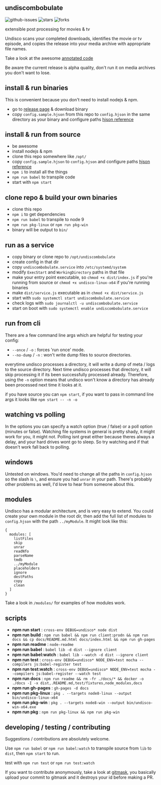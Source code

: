 ## undiscombobulate

![github-issues](https://img.shields.io/github/issues/fauxilla/undiscombobulate.svg) ![stars](https://img.shields.io/github/stars/fauxilla/undiscombobulate.svg) ![forks](https://img.shields.io/github/forks/fauxilla/undiscombobulate.svg)

extensible post processing for movies & tv

Undisco scans your completed downloads, identifies the movie or tv episode, and copies the release into your media archive with appropriate file names.

Take a look at the awesome [annotated code](https://fauxilla.github.io/undiscombobulate/lib/index.js.html)

Be aware the current release is alpha quality, don't run it on media archives you don't want to lose.

## install & run binaries

This is convenient because you don't need to install nodejs & npm.

 * go to [release page](https://github.com/fauxilla/undiscombobulate/releases) & download binary
 * copy `config.sample.hjson` from this repo to `config.hjson` in the same
   directory as your binary and configure paths
   [hjson reference](http://hjson.org/)

## install & run from source

 * be awesome
 * install nodejs & npm
 * clone this repo somewhere like `/opt/`
 * copy `config.sample.hjson` to `config.hjson` and configure paths
   [hjson reference](http://hjson.org/)
 * `npm i` to install all the things
 * `npm run babel` to transpile code
 * start with `npm start`

## clone repo & build your own binaries

 * clone this repo
 * `npm i` to get dependencies
 * `npm run babel` to transpile to node 9
 * `npm run pkg-linux` or `npm run pkg-win`
 * binary will be output to `bin/`

## run as a service

  * copy binary or clone repo to `/opt/undiscombobulate`
  * create config in that dir
  * copy `undiscombobulate.service` into `/etc/systemd/system`
  * modify `ExecStart` and `WorkingDirectory` paths in that file
  * make your entry point executable, so `chmod +x dist/index.js` if you're running from source or `chmod +x undisco-linux-x64` if you're running binaries
  * make `dist/service.js` executable as in `chmod +x dist/service.js`
  * start with `sudo systemctl start undiscombobulate.service`
  * check logs with `sudo journalctl -u undiscombobulate.service`
  * start on boot with `sudo systemctl enable undiscombobulate.service`

## run from cli

There are a few command line args which are helpful for testing your config:

 * `--once` / `-o` : forces 'run once' mode.
 * `--no-dump` / `-n` : won't write dump files to source directories.

everytime undisco processes a directory, it will write a dump of meta / logs to the source directory. Next time undisco processes that directory, it will skip processing it if its been successfully processed already. Therefore, using the `-n` option means that undisco won't know a directory has already been processed next time it looks at it.

if you have source you can `npm start`, if you want to pass in command line args it looks like `npm start -- -n -o`

## watching vs polling

In the options you can specify a watch option (true / false) or a poll option
(minutes or false). Watching file systems in general is pretty shady, it might
work for you, it might not. Polling isnt great either because theres always
a delay, and your hard drives wont go to sleep. So try watching and if that
doesn't work fall back to polling.

## windows

Untested on windows. You'd need to change all the paths in `config.hjson` so the slash is `\`, and ensure you had `unrar` in your path. There's probably other problems as well, I'd love to hear from someone about this.

## modules

Undisco has a modular architecture, and is very easy to extend. You could create your own module in the root dir, then add the full list of modules to `config.hjson`
with the path `../myModule`. It might look like this:

```
{
  modules: [
    listFiles
    skip
    unrar
    readNfo
    parseName
    tmdb
    ../myModule
    placeholders
    ignore
    destPaths
    copy
    clean
  ]
}
```

Take a look in `/modules/` for examples of how modules work.

## scripts

 - **npm run start** : `cross-env DEBUG=undisco* node dist`
 - **npm run build** : `npm run babel && npm run client:prodn && npm run docs && cp docs/README.md.html docs/index.html && npm run gh-pages`
 - **npm run readme** : `node-readme`
 - **npm run babel** : `babel lib -d dist --ignore client`
 - **npm run babel:watch** : `babel lib --watch -d dist --ignore client`
 - **npm run test** : `cross-env DEBUG=undisco* NODE_ENV=test mocha --compilers js:babel-register test`
 - **npm run test:watch** : `cross-env DEBUG=undisco* NODE_ENV=test mocha --compilers js:babel-register --watch test`
 - **npm run docs** : `npm run readme && rm -fr ./docs/* && docker -o ./docs -I -x dist,.README.md,test/fixtures,node_modules,docs`
 - **npm run gh-pages** : `gh-pages -d docs`
 - **npm run pkg-linux** : `pkg . --targets node8-linux --output bin/undisco-linux-x64`
 - **npm run pkg-win** : `pkg . --targets node8-win --output bin/undisco-win-x64.exe`
 - **npm run pkg** : `npm run pkg-linux && npm run pkg-win`

## developing / testing / contributing

Suggestions / contributions are absolutely welcome.

Use `npm run babel` or `npm run babel:watch` to transpile source from `lib` to
`dist`, then `npm start` to run.

test with `npm run test` or `npm run test:watch`

If you want to contribute anonymously, take a look at [gitmask](https://www.gitmask.com/), you basically upload your commit to gitmask and it destroys your id before making a PR.
